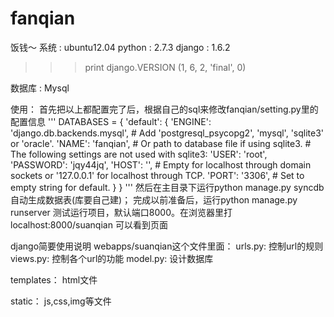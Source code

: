 fanqian
=======

饭钱～
系统    : ubuntu12.04
python  : 2.7.3
django  : 1.6.2
>>> print django.VERSION
(1, 6, 2, 'final', 0)

数据库  : Mysql


使用：
首先把以上都配置完了后，根据自己的sql来修改fanqian/setting.py里的配置信息
'''
DATABASES = {
    'default': {
        'ENGINE': 'django.db.backends.mysql',    # Add 'postgresql_psycopg2', 'mysql', 'sqlite3' or 'oracle'.
        'NAME': 'fanqian',    # Or path to database file if using sqlite3.
        # The following settings are not used with sqlite3:
        'USER': 'root',
        'PASSWORD': 'jqy44jq',
        'HOST': '',    # Empty for localhost through domain sockets or '127.0.0.1' for localhost through TCP.
        'PORT': '3306',    # Set to empty string for default.
    }
}
'''
然后在主目录下运行python manage.py syncdb自动生成数据表(库要自己建)；
完成以前准备后，运行python manage.py runserver 测试运行项目，默认端口8000。在浏览器里打localhost:8000/suanqian 可以看到页面

django简要使用说明
webapps/suanqian这个文件里面：
urls.py:    控制url的规则
views.py:   控制各个url的功能
model.py:   设计数据库

templates：
html文件

static：
js,css,img等文件
